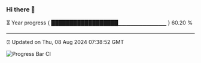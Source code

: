 ### Hi there 👋

⏳ Year progress { ██████████████████▁▁▁▁▁▁▁▁▁▁▁▁ } 60.20 %

---

⏰ Updated on Thu, 08 Aug 2024 07:38:52 GMT

![Progress Bar CI](https://github.com/IshwaranRudhara/GIT-ACTION/workflows/Progress%20Bar%20CI/badge.svg)
